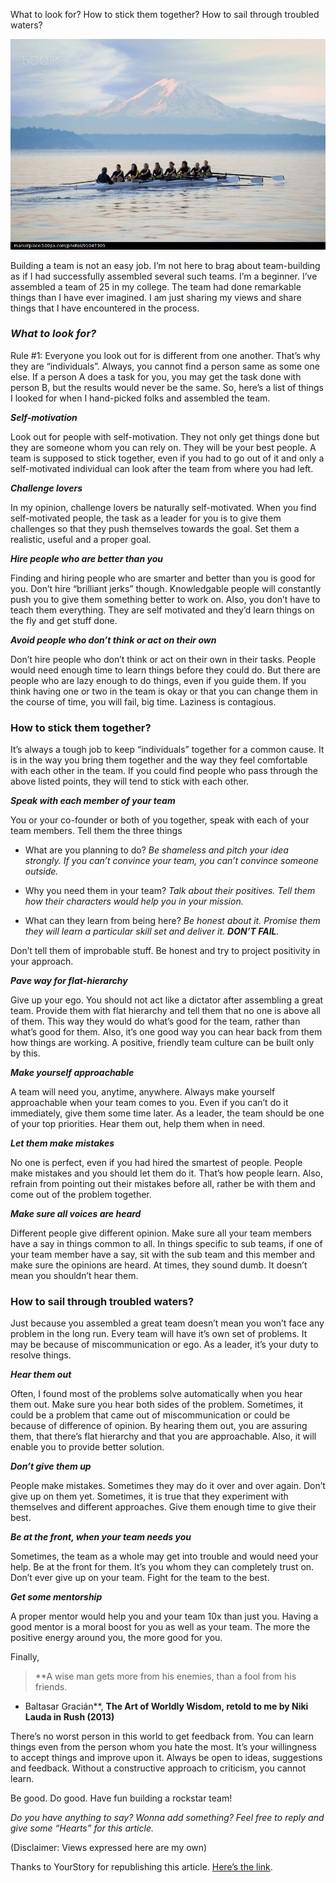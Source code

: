 
What to look for? How to stick them together? How to sail through troubled waters?

![alt rockstar_team](../assets/images/rockstar.jpeg)

Building a team is not an easy job. I’m not here to brag about team-building as if I had successfully assembled several such teams. I’m a beginner. I’ve assembled a team of 25 in my college. The team had done remarkable things than I have ever imagined. I am just sharing my views and share things that I have encountered in the process.

### ***What to look for?***

Rule #1: Everyone you look out for is different from one another. That’s why they are “individuals”. Always, you cannot find a person same as some one else. If a person A does a task for you, you may get the task done with person B, but the results would never be the same. So, here’s a list of things I looked for when I hand-picked folks and assembled the team.

***Self-motivation***

Look out for people with self-motivation. They not only get things done but they are someone whom you can rely on. They will be your best people. A team is supposed to stick together, even if you had to go out of it and only a self-motivated individual can look after the team from where you had left.

***Challenge lovers***

In my opinion, challenge lovers be naturally self-motivated. When you find self-motivated people, the task as a leader for you is to give them challenges so that they push themselves towards the goal. Set them a realistic, useful and a proper goal.

***Hire people who are better than you***

Finding and hiring people who are smarter and better than you is good for you. Don’t hire “brilliant jerks” though. Knowledgable people will constantly push you to give them something better to work on. Also, you don’t have to teach them everything. They are self motivated and they’d learn things on the fly and get stuff done.

***Avoid people who don’t think or act on their own***

Don’t hire people who don’t think or act on their own in their tasks. People would need enough time to learn things before they could do. But there are people who are lazy enough to do things, even if you guide them. If you think having one or two in the team is okay or that you can change them in the course of time, you will fail, big time. Laziness is contagious.

### How to stick them together?

It’s always a tough job to keep “individuals” together for a common cause. It is in the way you bring them together and the way they feel comfortable with each other in the team. If you could find people who pass through the above listed points, they will tend to stick with each other.

***Speak with each member of your team***

You or your co-founder or both of you together, speak with each of your team members. Tell them the three things

* What are you planning to do? 
*Be shameless and pitch your idea strongly. If you can’t convince your team, you can’t convince someone outside.*

* Why you need them in your team? 
*Talk about their positives. Tell them how their characters would help you in your mission.*

* What can they learn from being here?
*Be honest about it. Promise them they will learn a particular skill set and deliver it. **DON’T FAIL**.*

Don’t tell them of improbable stuff. Be honest and try to project positivity in your approach.

***Pave way for flat-hierarchy***

Give up your ego. You should not act like a dictator after assembling a great team. Provide them with flat hierarchy and tell them that no one is above all of them. This way they would do what’s good for the team, rather than what’s good for them. Also, it’s one good way you can hear back from them how things are working. A positive, friendly team culture can be built only by this.

***Make yourself approachable***

A team will need you, anytime, anywhere. Always make yourself approachable when your team comes to you. Even if you can’t do it immediately, give them some time later. As a leader, the team should be one of your top priorities. Hear them out, help them when in need.

***Let them make mistakes***

No one is perfect, even if you had hired the smartest of people. People make mistakes and you should let them do it. That’s how people learn. Also, refrain from pointing out their mistakes before all, rather be with them and come out of the problem together.

***Make sure all voices are heard***

Different people give different opinion. Make sure all your team members have a say in things common to all. In things specific to sub teams, if one of your team member have a say, sit with the sub team and this member and make sure the opinions are heard. At times, they sound dumb. It doesn’t mean you shouldn’t hear them.

### How to sail through troubled waters?

Just because you assembled a great team doesn’t mean you won’t face any problem in the long run. Every team will have it’s own set of problems. It may be because of miscommunication or ego. As a leader, it’s your duty to resolve things.

***Hear them out***

Often, I found most of the problems solve automatically when you hear them out. Make sure you hear both sides of the problem. Sometimes, it could be a problem that came out of miscommunication or could be because of difference of opinion. By hearing them out, you are assuring them, that there’s flat hierarchy and that you are approachable. Also, it will enable you to provide better solution.

***Don’t give them up***

People make mistakes. Sometimes they may do it over and over again. Don’t give up on them yet. Sometimes, it is true that they experiment with themselves and different approaches. Give them enough time to give their best.

***Be at the front, when your team needs you***

Sometimes, the team as a whole may get into trouble and would need your help. Be at the front for them. It’s you whom they can completely trust on. Don’t ever give up on your team. Fight for the team to the best.

***Get some mentorship***

A proper mentor would help you and your team 10x than just you. Having a good mentor is a moral boost for you as well as your team. The more the positive energy around you, the more good for you.

Finally,
> **A wise man gets more from his enemies, than a fool from his friends. 
- Baltasar Gracián**, **The Art of Worldly Wisdom, retold to me by Niki Lauda in Rush (2013)**

There’s no worst person in this world to get feedback from. You can learn things even from the person whom you hate the most. It’s your willingness to accept things and improve upon it. Always be open to ideas, suggestions and feedback. Without a constructive approach to criticism, you cannot learn.

Be good. Do good. Have fun building a rockstar team!

*Do you have anything to say? Wonna add something? Feel free to reply and give some “Hearts” for this article.*

(Disclaimer: Views expressed here are my own)

Thanks to YourStory for republishing this article. [Here’s the link](https://yourstory.com/2016/04/rockstar-team-startup/).
